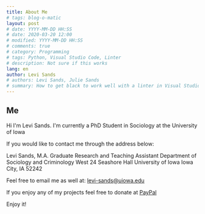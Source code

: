 ```yaml
---
title: About Me
# tags: blog-o-matic
layout: post
# date: YYYY-MM-DD HH:SS
# date: 2020-03-20 12:00
# modified: YYYY-MM-DD HH:SS
# comments: true
# category: Programming
# tags: Python, Visual Studio Code, Linter
# description: Not sure if this works
lang: en
author: Levi Sands
# authors: Levi Sands, Julie Sands
# summary: How to get black to work well with a linter in Visual Studio Code
---
```


## Me

Hi I'm Levi Sands. I'm currently a PhD Student in Sociology at the University of Iowa

If you would like to contact me through the address below:

Levi Sands, M.A.
Graduate Research and Teaching Assistant
Department of Sociology and Criminology
West 24 Seashore Hall
University of Iowa
Iowa City, IA 52242

Feel free to email me as well at: [levi-sands@uiowa.edu](levi-sands@uiowa.edu)

If you enjoy any of my projects feel free to donate at [PayPal](https://paypal.me/ldsands)

Enjoy it!
